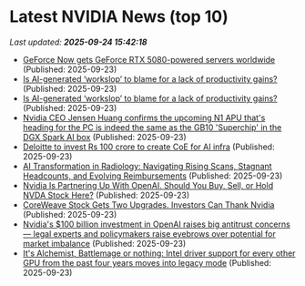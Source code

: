 # Latest NVIDIA News (top 10)
_Last updated: **2025-09-24 15:42:18**_

- [GeForce Now gets GeForce RTX 5080-powered servers worldwide](https://www.notebookcheck.net/GeForce-Now-gets-GeForce-RTX-5080-powered-servers-worldwide.1121679.0.html) (Published: 2025-09-23)
- [Is AI-generated ‘workslop’ to blame for a lack of productivity gains?](https://fortune.com/2025/09/23/this-is-a-test-of-eye-on-ai-for-september-22/) (Published: 2025-09-23)
- [Is AI-generated ‘workslop’ to blame for a lack of productivity gains?](https://fortune.com/2025/09/23/ai-workplace-productivity-workslop-nvidia-openai-deepmind/) (Published: 2025-09-23)
- [Nvidia CEO Jensen Huang confirms the upcoming N1 APU that's heading for the PC is indeed the same as the GB10 'Superchip' in the DGX Spark AI box](https://www.pcgamer.com/hardware/processors/nvidia-ceo-jensen-huang-confirms-the-upcoming-n1-apu-thats-heading-for-the-pc-is-indeed-the-same-as-the-gb10-superchip-in-the-dgx-spark-ai-box/) (Published: 2025-09-23)
- [Deloitte to invest Rs 100 crore to create CoE for AI infra](https://economictimes.indiatimes.com/tech/technology/deloitte-to-invest-rs-100-crore-to-create-coe-for-ai-infra/articleshow/124074006.cms) (Published: 2025-09-23)
- [AI Transformation in Radiology: Navigating Rising Scans, Stagnant Headcounts, and Evolving Reimbursements](https://www.globenewswire.com/news-release/2025/09/23/3154945/28124/en/AI-Transformation-in-Radiology-Navigating-Rising-Scans-Stagnant-Headcounts-and-Evolving-Reimbursements.html) (Published: 2025-09-23)
- [Nvidia Is Partnering Up With OpenAI. Should You Buy, Sell, or Hold NVDA Stock Here?](https://biztoc.com/x/d3df5b790506b354) (Published: 2025-09-23)
- [CoreWeave Stock Gets Two Upgrades. Investors Can Thank Nvidia](https://biztoc.com/x/0fb6623b5f389a67) (Published: 2025-09-23)
- [Nvidia's $100 billion investment in OpenAI raises big antitrust concerns — legal experts and policymakers raise eyebrows over potential for market imbalance](https://www.tomshardware.com/tech-industry/artificial-intelligence/nvidias-usd100-billion-investment-in-openai-raises-big-antitrust-concerns-legal-experts-and-policymakers-raise-eyebrows-over-potential-for-market-imbalance) (Published: 2025-09-23)
- [It's Alchemist, Battlemage or nothing: Intel driver support for every other GPU from the past four years moves into legacy mode](https://www.pcgamer.com/hardware/graphics-cards/its-alchemist-battlemage-or-nothing-intel-driver-support-for-every-other-gpu-from-the-past-four-years-moves-into-legacy-mode/) (Published: 2025-09-23)

